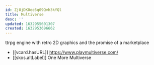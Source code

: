 ```yaml
---
id: ZjUjDK0ee5q09Qvh3kYQl
title: Multiverse
desc: ''
updated: 1632955601307
created: 1632953696662
---
```

ttrpg engine with retro 2D graphics and the promise of a marketplace

- [[vcard.hasURL]] https://www.playmultiverse.com/
- [[skos.altLabel]] One More Multiverse

